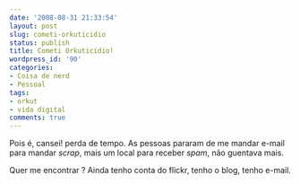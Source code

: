 ```yaml
---
date: '2008-08-31 21:33:54'
layout: post
slug: cometi-orkuticidio
status: publish
title: Cometi Orkuticídio!
wordpress_id: '90'
categories:
- Coisa de nerd
- Pessoal
tags:
- orkut
- vida digital
comments: true
---
```


Pois é, cansei! perda de tempo. As pessoas pararam de me mandar e-mail para mandar _scrap_, mais um local para receber _spam_, não guentava mais.

Quer me encontrar ? Ainda tenho conta do flickr, tenho o blog, tenho e-mail.
